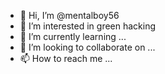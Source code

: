 - 👋 Hi, I’m @mentalboy56
- 👀 I’m interested in green hacking
- 🌱 I’m currently learning ...
- 💞️ I’m looking to collaborate on ...
- 📫 How to reach me ...

<!---
mentalboy56/mentalboy56 is a ✨ special ✨ repository because its `README.md` (this file) appears on your GitHub profile.
You can click the Preview link to take a look at your changes.
--->
